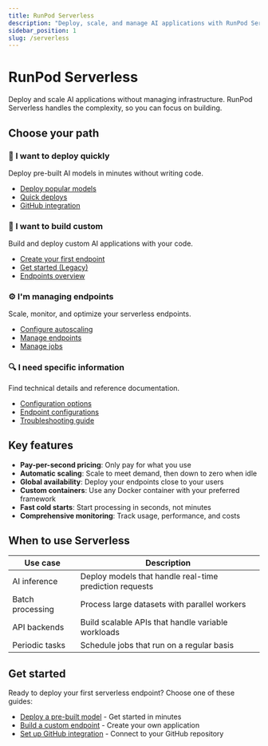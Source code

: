 ```yaml
---
title: RunPod Serverless
description: "Deploy, scale, and manage AI applications with RunPod Serverless. Build custom endpoints or use pre-configured models with pay-per-second pricing."
sidebar_position: 1
slug: /serverless
---
```


# RunPod Serverless

Deploy and scale AI applications without managing infrastructure. RunPod Serverless handles the complexity, so you can focus on building.

## Choose your path

<div className="card-container">
  <div className="card">
    <div className="card__header">
      <h3>🚀 I want to deploy quickly</h3>
    </div>
    <div className="card__body">
      <p>Deploy pre-built AI models in minutes without writing code.</p>
      <ul>
        <li><a href="/docs/serverless/quick-start/deploy-models">Deploy popular models</a></li>
        <li><a href="/docs/serverless/quick-deploys">Quick deploys</a></li>
        <li><a href="/docs/serverless/github-integration">GitHub integration</a></li>
      </ul>
    </div>
  </div>
  <div className="card">
    <div className="card__header">
      <h3>🧩 I want to build custom</h3>
    </div>
    <div className="card__body">
      <p>Build and deploy custom AI applications with your code.</p>
      <ul>
        <li><a href="/docs/serverless/build/first-endpoint">Create your first endpoint</a></li>
        <li><a href="/docs/serverless/get-started">Get started (Legacy)</a></li>
        <li><a href="/docs/serverless/endpoints/overview">Endpoints overview</a></li>
      </ul>
    </div>
  </div>
</div>

<div className="card-container">
  <div className="card">
    <div className="card__header">
      <h3>⚙️ I'm managing endpoints</h3>
    </div>
    <div className="card__body">
      <p>Scale, monitor, and optimize your serverless endpoints.</p>
      <ul>
        <li><a href="/docs/serverless/manage/scaling">Configure autoscaling</a></li>
        <li><a href="/docs/serverless/endpoints/manage-endpoints">Manage endpoints</a></li>
        <li><a href="/docs/serverless/endpoints/job-operations">Manage jobs</a></li>
      </ul>
    </div>
  </div>
  <div className="card">
    <div className="card__header">
      <h3>🔍 I need specific information</h3>
    </div>
    <div className="card__body">
      <p>Find technical details and reference documentation.</p>
      <ul>
        <li><a href="/docs/serverless/reference/configurations">Configuration options</a></li>
        <li><a href="/docs/serverless/references/endpoint-configurations">Endpoint configurations</a></li>
        <li><a href="/docs/serverless/reference/troubleshooting">Troubleshooting guide</a></li>
      </ul>
    </div>
  </div>
</div>

## Key features

- **Pay-per-second pricing**: Only pay for what you use
- **Automatic scaling**: Scale to meet demand, then down to zero when idle
- **Global availability**: Deploy your endpoints close to your users
- **Custom containers**: Use any Docker container with your preferred framework
- **Fast cold starts**: Start processing in seconds, not minutes
- **Comprehensive monitoring**: Track usage, performance, and costs

## When to use Serverless

| Use case | Description |
|----------|-------------|
| AI inference | Deploy models that handle real-time prediction requests |
| Batch processing | Process large datasets with parallel workers |
| API backends | Build scalable APIs that handle variable workloads |
| Periodic tasks | Schedule jobs that run on a regular basis |

## Get started

Ready to deploy your first serverless endpoint? Choose one of these guides:

- [Deploy a pre-built model](/docs/serverless/quick-start/deploy-models) - Get started in minutes
- [Build a custom endpoint](/docs/serverless/build/first-endpoint) - Create your own application
- [Set up GitHub integration](/docs/serverless/github-integration) - Connect to your GitHub repository 